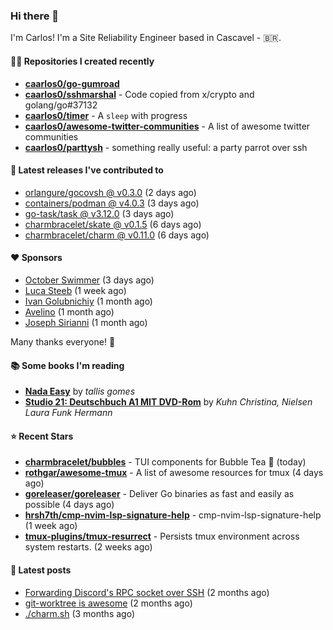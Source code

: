 ### Hi there 👋

I'm Carlos! I'm a Site Reliability Engineer based in Cascavel - 🇧🇷.

#### 👨‍💻 Repositories I created recently
- **[caarlos0/go-gumroad](https://github.com/caarlos0/go-gumroad)**
- **[caarlos0/sshmarshal](https://github.com/caarlos0/sshmarshal)** - Code copied from x/crypto and golang/go#37132
- **[caarlos0/timer](https://github.com/caarlos0/timer)** - A `sleep` with progress
- **[caarlos0/awesome-twitter-communities](https://github.com/caarlos0/awesome-twitter-communities)** - A list of awesome twitter communities
- **[caarlos0/parttysh](https://github.com/caarlos0/parttysh)** - something really useful: a party parrot over ssh

#### 🚀 Latest releases I've contributed to


- [orlangure/gocovsh @ v0.3.0](https://github.com/orlangure/gocovsh/releases/tag/v0.3.0) (2 days ago)
- [containers/podman @ v4.0.3](https://github.com/containers/podman/releases/tag/v4.0.3) (3 days ago)
- [go-task/task @ v3.12.0](https://github.com/go-task/task/releases/tag/v3.12.0) (3 days ago)
- [charmbracelet/skate @ v0.1.5](https://github.com/charmbracelet/skate/releases/tag/v0.1.5) (6 days ago)
- [charmbracelet/charm @ v0.11.0](https://github.com/charmbracelet/charm/releases/tag/v0.11.0) (6 days ago)

#### ❤️ Sponsors
- [October Swimmer](https://github.com/octoberswimmer) (3 days ago)
- [Luca Steeb](https://github.com/steebchen) (1 week ago)
- [Ivan Golubnichiy](https://github.com/h1kkan) (1 month ago)
- [Avelino](https://github.com/avelino) (1 month ago)
- [Joseph Sirianni](https://github.com/jsirianni) (1 month ago)

Many thanks everyone! 🙏

#### 📚 Some books I'm reading
- **[Nada Easy](https://www.goodreads.com/book/show/36041615-nada-easy)** by _tallis gomes_
- **[Studio 21: Deutschbuch A1 MIT DVD-Rom](https://www.goodreads.com/book/show/25495148-studio-21)** by _Kuhn Christina, Nielsen Laura Funk Hermann_

#### ⭐ Recent Stars


- **[charmbracelet/bubbles](https://github.com/charmbracelet/bubbles)** - TUI components for Bubble Tea 🍡 (today)
- **[rothgar/awesome-tmux](https://github.com/rothgar/awesome-tmux)** - A list of awesome resources for tmux (4 days ago)
- **[goreleaser/goreleaser](https://github.com/goreleaser/goreleaser)** - Deliver Go binaries as fast and easily as possible (4 days ago)
- **[hrsh7th/cmp-nvim-lsp-signature-help](https://github.com/hrsh7th/cmp-nvim-lsp-signature-help)** - cmp-nvim-lsp-signature-help (1 week ago)
- **[tmux-plugins/tmux-resurrect](https://github.com/tmux-plugins/tmux-resurrect)** - Persists tmux environment across system restarts. (2 weeks ago)

#### 📄 Latest posts
- [Forwarding Discord&#39;s RPC socket over SSH](https://carlosbecker.com/posts/discord-rpc-ssh/) (2 months ago)
- [git-worktree is awesome](https://carlosbecker.com/posts/git-worktrees/) (2 months ago)
- [./charm.sh](https://carlosbecker.com/posts/charm/) (3 months ago)
